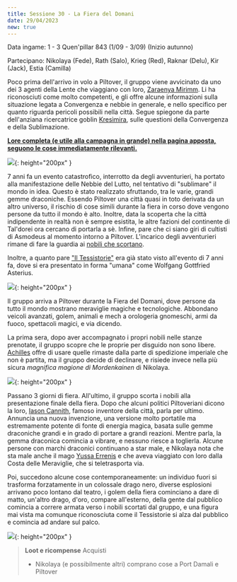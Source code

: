 ```yaml
---
title: Sessione 30 - La Fiera del Domani
date: 29/04/2023
new: true
---
```


Data ingame: 1 - 3 Quen'pillar 843 (1/09 - 3/09) (Inizio autunno)

Partecipano: Nikolaya (Fede), Rath (Salo), Krieg (Red), Raknar (Delu), Kir (Jack), Estia (Camilla)

Poco prima dell'arrivo in volo a Piltover, il gruppo viene avvicinato da uno dei 3 agenti della Lente che viaggiano con loro, [Zaraenya Mirimm](/xho/npc/krynn#zaraenya-mirimm). Li ha riconosciuti come molto competenti, e gli offre alcune informazioni sulla situazione legata a Convergenza e nebbie in generale, e nello specifico per quanto riguarda pericoli possibili nella città. Segue spiegone da parte dell'anziana ricercatrice goblin [Kresìmira](/xho/npc/krynn#partecipanti-alla-spedizione-a-taldorei), sulle questioni della Convergenza e della Sublimazione.

[**Lore completa (e utile alla campagna in grande) nella pagina apposta, seguono le cose immediatamente rilevanti.**](/xho/lore#convergenza)

![](https://images-wixmp-ed30a86b8c4ca887773594c2.wixmp.com/f/d8c433ba-ad18-4176-a033-63c48fcde9f8/dbv5och-0036cfc9-a6c2-42a6-9455-1bc75b3d8e7b.png/v1/fill/w_1600,h_800,q_80,strp/convergence_of_the_spheres_by_skulkey_dbv5och-fullview.jpg?token=eyJ0eXAiOiJKV1QiLCJhbGciOiJIUzI1NiJ9.eyJzdWIiOiJ1cm46YXBwOjdlMGQxODg5ODIyNjQzNzNhNWYwZDQxNWVhMGQyNmUwIiwiaXNzIjoidXJuOmFwcDo3ZTBkMTg4OTgyMjY0MzczYTVmMGQ0MTVlYTBkMjZlMCIsIm9iaiI6W1t7ImhlaWdodCI6Ijw9ODAwIiwicGF0aCI6IlwvZlwvZDhjNDMzYmEtYWQxOC00MTc2LWEwMzMtNjNjNDhmY2RlOWY4XC9kYnY1b2NoLTAwMzZjZmM5LWE2YzItNDJhNi05NDU1LTFiYzc1YjNkOGU3Yi5wbmciLCJ3aWR0aCI6Ijw9MTYwMCJ9XV0sImF1ZCI6WyJ1cm46c2VydmljZTppbWFnZS5vcGVyYXRpb25zIl19.NlOf_ZW1-MvhgWmQI2BLAfeCnQNYum_-WKCmu8yG-C8){: height="200px" }

7 anni fa un evento catastrofico, interrotto da degli avventurieri, ha portato alla manifestazione delle Nebbie del Lutto, nel tentativo di "sublimare" il mondo in idea. Questo è stato realizzato sfruttando, tra le varie, grandi gemme draconiche. Essendo Piltover una città quasi in toto derivata da un altro universo, il rischio di cose simili durante la fiera in corso dove vengono persone da tutto il mondo è alto. Inoltre, data la scoperta che la città indipendente in realtà non è sempre esistita, le altre fazioni del continente di Tal'dorei ora cercano di portarla a sè. Infine, pare che ci siano giri di cultisti di Asmodeus al momento intorno a Piltover. L'incarico degli avventurieri rimane di fare la guardia ai [nobili che scortano](/xho/npc/krynn#partecipanti-alla-spedizione-a-taldorei).

Inoltre, a quanto pare ["Il Tessistorie"](/xho/npc/fog#asterius-il-tessistorie) era già stato visto all'evento di 7 anni fa, dove si era presentato in forma "umana" come Wolfgang Gottfried Asterius.

![](https://i.imgur.com/gIq9ksg.png){: height="200px" }

Il gruppo arriva a Piltover durante la Fiera del Domani, dove persone da tutto il mondo mostrano meraviglie magiche e tecnologiche. Abbondano veicoli avanzati, golem, animali e mech a orologeria gnomeschi, armi da fuoco, spettacoli magici, e via dicendo.

La prima sera, dopo aver accompagnato i propri nobili nelle stanze prenotate, il gruppo scopre che le proprie per disguido non sono libere. [Achilles](/xho/npc/dwendalian#achilles-piccolo-principe) offre di usare quelle rimaste dalla parte di spedizione imperiale che non è partita, ma il gruppo decide di declinare, e risiede invece nella più sicura *magnifica magione di Mordenkainen* di Nikolaya.

![](https://pbs.twimg.com/media/FCEibwZWEAgEZcs?format=jpg&name=4096x4096){: height="200px" }

Passano 3 giorni di fiera. All'ultimo, il gruppo scorta i nobili alla presentazione finale della fiera. Dopo che alcuni politici Piltoveriani dicono la loro, [Iason Cannith](/xho/npc/taldorei#iason-cannith), famoso inventore della città, parla per ultimo. Annuncia una nuova invenzione, una versione molto portatile ma estremamente potente di fonte di energia magica, basata sulle gemme draconiche grandi e in grado di portare a grandi reazioni. Mentre parla, la gemma draconica comincia a vibrare, e nessuno riesce a toglierla. Alcune persone con marchi draconici continuano a star male, e Nikolaya nota che sta male anche il mago [Yussa Errenis](/xho/npc/clovis#yussa-errenis) e che aveva viaggiato con loro dalla Costa delle Meraviglie, che si teletrasporta via. 

Poi, succedono alcune cose contemporaneamente: un individuo fuori si trasforma forzatamente in un colossale drago nero, diverse esplosioni arrivano poco lontano dal teatro, i golem della fiera cominciano a dare di matto, un'altro drago, d'oro, compare all'esterno, della gente dal pubblico comincia a correre armata verso i nobili scortati dal gruppo, e una figura mai vista ma comunque riconosciuta come il Tessistorie si alza dal pubblico e comincia ad andare sul palco.

![]({{site.data.img.asterius_mad}}){: height="200px" }

> **Loot e ricompense**
> Acquisti
> - Nikolaya (e possibilmente altri) comprano cose a Port Damali e Piltover